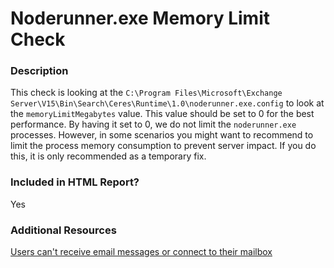# Noderunner.exe Memory Limit Check

### Description

This check is looking at the `C:\Program Files\Microsoft\Exchange Server\V15\Bin\Search\Ceres\Runtime\1.0\noderunner.exe.config` to look at the `memoryLimitMegabytes` value. This value should be set to 0 for the best performance. By having it set to 0, we do not limit the `noderunner.exe` processes. However, in some scenarios you might want to recommend to limit the process memory consumption to prevent server impact. If you do this, it is only recommended as a temporary fix.

### Included in HTML Report?

Yes

### Additional Resources

[Users can't receive email messages or connect to their mailbox](https://support.microsoft.com/topic/users-can-t-receive-email-messages-or-connect-to-their-mailbox-62d26d75-ae37-4308-b11a-878e9dc16d55)
